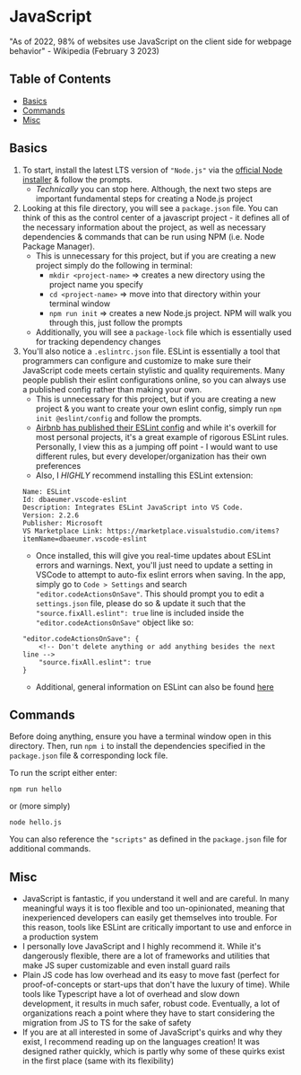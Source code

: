 # JavaScript
"As of 2022, 98% of websites use JavaScript on the client side for webpage behavior" - Wikipedia (February 3 2023)

## Table of Contents
- [Basics](#basics)
- [Commands](#commands)
- [Misc](#misc)

## Basics
1. To start, install the latest LTS version of `"Node.js"` via the [official Node installer](https://nodejs.org/en/) & follow the prompts.
    - _Technically_ you can stop here. Although, the next two steps are important fundamental steps for creating a Node.js project
2. Looking at this file directory, you will see a `package.json` file. You can think of this as the control center of a javascript project - it defines all of the necessary information about the project, as well as necessary dependencies & commands that can be run using NPM (i.e. Node Package Manager).
    - This is unnecessary for this project, but if you are creating a new project simply do the following in terminal: 
        - `mkdir <project-name>` => creates a new directory using the project name you specify
        - `cd <project-name>`    => move into that directory within your terminal window
        - `npm run init`         => creates a new Node.js project. NPM will walk you through this, just follow the prompts
    - Additionally, you will see a `package-lock` file which is essentially used for tracking dependency changes
3. You'll also notice a `.eslintrc.json` file. ESLint is essentially a tool that programmers can configure and customize to make sure their JavaScript code meets certain stylistic and quality requirements. Many people publish their eslint configurations online, so you can always use a published config rather than making your own.
    - This is unnecessary for this project, but if you are creating a new project & you want to create your own eslint config, simply run `npm init @eslint/config` and follow the prompts.
    - [Airbnb has published their ESLint config](https://github.com/airbnb/javascript/tree/master/packages/eslint-config-airbnb-base) and while it's overkill for most personal projects, it's a great example of rigorous ESLint rules. Personally, I view this as a jumping off point - I would want to use different rules, but every developer/organization has their own preferences 
    - Also, I *HIGHLY* recommend installing this ESLint extension:
    ```
    Name: ESLint
    Id: dbaeumer.vscode-eslint
    Description: Integrates ESLint JavaScript into VS Code.
    Version: 2.2.6
    Publisher: Microsoft
    VS Marketplace Link: https://marketplace.visualstudio.com/items?itemName=dbaeumer.vscode-eslint
    ```
    - Once installed, this will give you real-time updates about ESLint errors and warnings. Next, you'll just need to update a setting in VSCode to attempt to auto-fix eslint errors when saving. In the app, simply go to `Code > Settings` and search `"editor.codeActionsOnSave"`. This should prompt you to edit a `settings.json` file, please do so & update it such that the `"source.fixAll.eslint": true` line is included inside the `"editor.codeActionsOnSave"` object like so:
    ```
    "editor.codeActionsOnSave": {
        <!-- Don't delete anything or add anything besides the next line -->
        "source.fixAll.eslint": true
    }
    ```
    - Additional, general information on ESLint can also be found [here](https://eslint.org/docs/latest/use/getting-started)

## Commands
Before doing anything, ensure you have a terminal window open in this directory. Then, run `npm i` to install the dependencies specified in the `package.json` file & corresponding lock file.

To run the script either enter:
```
npm run hello
```
or (more simply)
```
node hello.js
```

You can also reference the `"scripts"` as defined in the `package.json` file for additional commands.

## Misc
- JavaScript is fantastic, if you understand it well and are careful. In many meaningful ways it is too flexible and too un-opinionated, meaning that inexperienced developers can easily get themselves into trouble. For this reason, tools like ESLint are critically important to use and enforce in a production system
- I personally love JavaScript and I highly recommend it. While it's dangerously flexible, there are a lot of frameworks and utilities that make JS super customizable and even install guard rails
- Plain JS code has low overhead and its easy to move fast (perfect for proof-of-concepts or start-ups that don't have the luxury of time). While tools like Typescript have a lot of overhead and slow down development, it results in much safer, robust code. Eventually, a lot of organizations reach a point where they have to start considering the migration from JS to TS for the sake of safety
- If you are at all interested in some of JavaScript's quirks and why they exist, I recommend reading up on the languages creation! It was designed rather quickly, which is partly why some of these quirks exist in the first place (same with its flexibility)